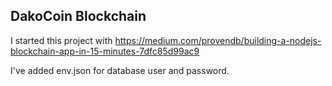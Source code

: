 ## DakoCoin Blockchain

I started this project with https://medium.com/provendb/building-a-nodejs-blockchain-app-in-15-minutes-7dfc85d99ac9

I've added env.json for database user and password.
